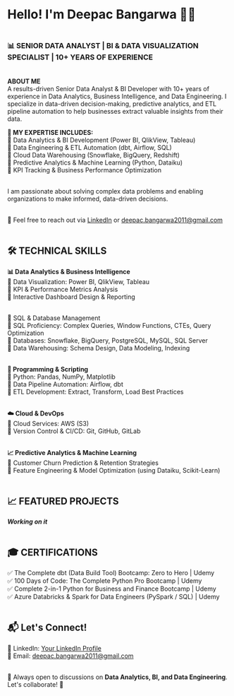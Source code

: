 # Hello! I'm Deepac Bangarwa 👋😃


### </br>**📊 SENIOR DATA ANALYST | BI & DATA VISUALIZATION SPECIALIST | 10+ YEARS OF EXPERIENCE**</br></br>

**ABOUT ME**</br>
A results-driven Senior Data Analyst & BI Developer with 10+ years of experience in Data Analytics, Business Intelligence, and Data Engineering. I specialize in data-driven decision-making, predictive analytics, and ETL pipeline automation to help businesses extract valuable insights from their data.

**🚀 MY EXPERTISE INCLUDES:** </br>
🚀 Data Analytics & BI Development (Power BI, QlikView, Tableau)</br>
🚀 Data Engineering & ETL Automation (dbt, Airflow, SQL)</br>
🚀 Cloud Data Warehousing (Snowflake, BigQuery, Redshift)</br>
🚀 Predictive Analytics & Machine Learning (Python, Dataiku)</br>
🚀 KPI Tracking & Business Performance Optimization</br></br>

I am passionate about solving complex data problems and enabling organizations to make informed, data-driven decisions.</br></br>

📩 Feel free to reach out via [LinkedIn](https://www.linkedin.com/in/deepacbangarwa/) or deepac.bangarwa2011@gmail.com</br></br>

## **🛠️ TECHNICAL SKILLS**</br>
**📊 Data Analytics & Business Intelligence**</br>
🚀 Data Visualization: Power BI, QlikView, Tableau</br>
🚀 KPI & Performance Metrics Analysis</br>
🚀 Interactive Dashboard Design & Reporting</br></br>

💾 SQL & Database Management</br>
🚀 SQL Proficiency: Complex Queries, Window Functions, CTEs, Query Optimization</br>
🚀 Databases: Snowflake, BigQuery, PostgreSQL, MySQL, SQL Server</br>
🚀 Data Warehousing: Schema Design, Data Modeling, Indexing</br></br>

**🐍 Programming & Scripting**</br>
🚀 Python: Pandas, NumPy, Matplotlib</br>
🚀 Data Pipeline Automation: Airflow, dbt</br>
🚀 ETL Development: Extract, Transform, Load Best Practices</br></br>

**☁️ Cloud & DevOps**</br>
🚀 Cloud Services: AWS (S3)</br>
🚀 Version Control & CI/CD: Git, GitHub, GitLab </br></br>

**📈 Predictive Analytics & Machine Learning**</br>
🚀 Customer Churn Prediction & Retention Strategies</br>
🚀 Feature Engineering & Model Optimization (using Dataiku, Scikit-Learn)</br></br>

## **📈 FEATURED PROJECTS**</br>
 ***Working on it***</br></br>


## 🎓 CERTIFICATIONS</br>
✅ The Complete dbt (Data Build Tool) Bootcamp: Zero to Hero | Udemy</br>
✅ 100 Days of Code: The Complete Python Pro Bootcamp | Udemy</br>
✅ Complete 2-in-1 Python for Business and Finance Bootcamp | Udemy</br>
✅ Azure Databricks & Spark for Data Engineers (PySpark / SQL) | Udemy</br></br>

## 📬 Let's Connect!</br>
💼 LinkedIn: [Your LinkedIn Profile](https://www.linkedin.com/in/deepacbangarwa/)</br>
📧 Email: deepac.bangarwa2011@gmail.com</br></br>

💬 Always open to discussions on **Data Analytics, BI, and Data Engineering**. Let's collaborate! 🚀
